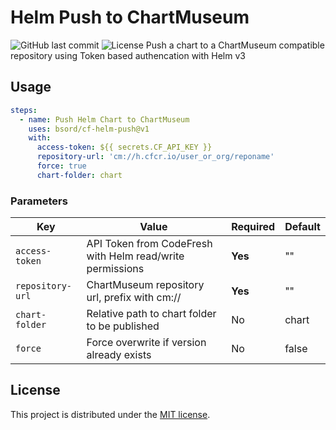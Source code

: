 # Helm Push to ChartMuseum
![GitHub last commit](https://img.shields.io/github/last-commit/bsord/cf-helm-push.svg)
![License](https://img.shields.io/github/license/bsord/cf-helm-push.svg?style=flat)
Push a chart to a ChartMuseum compatible repository using Token based authencation with Helm v3

## Usage
```yaml
steps:
  - name: Push Helm Chart to ChartMuseum
    uses: bsord/cf-helm-push@v1
    with:
      access-token: ${{ secrets.CF_API_KEY }}
      repository-url: 'cm://h.cfcr.io/user_or_org/reponame'
      force: true
      chart-folder: chart
```

### Parameters

| Key | Value | Required | Default |
| ------------- | ------------- | ------------- | ------------- |
| `access-token` | API Token from CodeFresh with Helm read/write permissions | **Yes** | "" |
| `repository-url` | ChartMuseum repository url, prefix with cm:// | **Yes** | "" |
| `chart-folder` | Relative path to chart folder to be published| No | chart |
| `force` | Force overwrite if version already exists | No | false |

## License

This project is distributed under the [MIT license](LICENSE.md).
